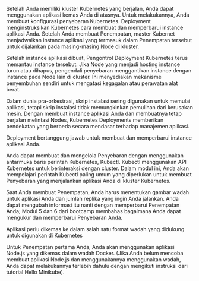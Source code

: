 Setelah Anda memiliki kluster Kubernetes yang berjalan, Anda dapat menggunakan aplikasi kemas Anda di atasnya. Untuk melakukannya, Anda membuat konfigurasi penyebaran Kubernetes. Deployment menginstruksikan Kubernetes cara membuat dan memperbarui instance aplikasi Anda. Setelah Anda membuat Penempatan, master Kubernet menjadwalkan instance aplikasi yang termasuk dalam Penempatan tersebut untuk dijalankan pada masing-masing Node di kluster.

Setelah instance aplikasi dibuat, Pengontrol Deployment Kubernetes terus memantau instance tersebut. Jika Node yang menjadi hosting instance turun atau dihapus, pengendali penyebaran menggantikan instance dengan instance pada Node lain di cluster. Ini menyediakan mekanisme penyembuhan sendiri untuk mengatasi kegagalan atau perawatan alat berat.

Dalam dunia pra-orkestrasi, skrip instalasi sering digunakan untuk memulai aplikasi, tetapi skrip instalasi tidak memungkinkan pemulihan dari kerusakan mesin. Dengan membuat instance aplikasi Anda dan membuatnya tetap berjalan melintasi Nodes, Kubernetes Deployments memberikan pendekatan yang berbeda secara mendasar terhadap manajemen aplikasi.

Deployment bertanggung jawab untuk membuat dan memperbarui instance aplikasi Anda.

Anda dapat membuat dan mengelola Penyebaran dengan menggunakan antarmuka baris perintah Kubernetes, Kubectl. Kubectl menggunakan API Kubernetes untuk berinteraksi dengan cluster. Dalam modul ini, Anda akan mempelajari perintah Kubectl paling umum yang diperlukan untuk membuat Penyebaran yang menjalankan aplikasi Anda di kluster Kubernetes.

Saat Anda membuat Penempatan, Anda harus menentukan gambar wadah untuk aplikasi Anda dan jumlah replika yang ingin Anda jalankan. Anda dapat mengubah informasi itu nanti dengan memperbarui Penempatan Anda; Modul 5 dan 6 dari bootcamp membahas bagaimana Anda dapat mengukur dan memperbarui Penyebaran Anda.

Aplikasi perlu dikemas ke dalam salah satu format wadah yang didukung untuk digunakan di Kubernetes

Untuk Penempatan pertama Anda, Anda akan menggunakan aplikasi Node.js yang dikemas dalam wadah Docker. (Jika Anda belum mencoba membuat aplikasi Node.js dan menggunakannya menggunakan wadah, Anda dapat melakukannya terlebih dahulu dengan mengikuti instruksi dari tutorial Hello Minikube).
